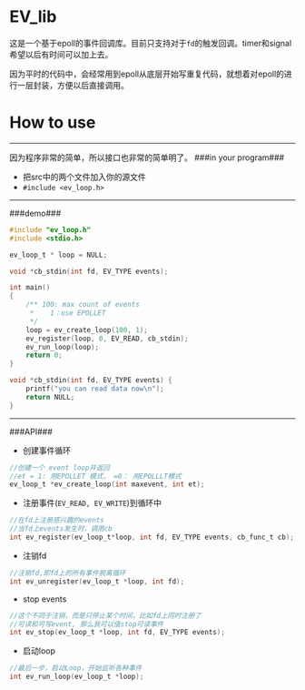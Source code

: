 EV_lib
======
这是一个基于epoll的事件回调库。目前只支持对于`fd`的触发回调。timer和signal希望以后有时间可以加上去。

因为平时的代码中，会经常用到epoll从底层开始写重复代码，就想着对epoll的进行一层封装，方便以后直接调用。

How to use
=======
---
因为程序非常的简单，所以接口也非常的简单明了。
###in your program###
* 把src中的两个文件加入你的源文件
* `#include <ev_loop.h>`


---
###demo###
```c
#include "ev_loop.h"
#include <stdio.h>

ev_loop_t * loop = NULL;

void *cb_stdin(int fd, EV_TYPE events);

int main() 
{
    /** 100: max count of events
     *    1：use EPOLLET
     */
    loop = ev_create_loop(100, 1);
	ev_register(loop, 0, EV_READ, cb_stdin);
	ev_run_loop(loop);
	return 0;
}

void *cb_stdin(int fd, EV_TYPE events) {
	printf("you can read data now\n");
	return NULL;
}
```
---
###API###

* 创建事件循环

```c
//创建一个 event loop并返回
//et = 1: 用EPOLLET 模式， =0： 用EPOLLLT模式
ev_loop_t *ev_create_loop(int maxevent, int et);
```

* 注册事件(`EV_READ, EV_WRITE`)到循环中

```c
//在fd上注册感兴趣的events
//当fd上events发生时，调用cb
int ev_register(ev_loop_t*loop, int fd, EV_TYPE events, cb_func_t cb);
```
* 注销fd

```c
//注销fd,即fd上的所有事件脱离循环
int ev_unregister(ev_loop_t *loop, int fd);
```

* stop events

```c
//这个不同于注销，而是只停止某个时间，比如fd上同时注册了
//可读和可写event, 那么我可以值stop可读事件
int ev_stop(ev_loop_t *loop, int fd, EV_TYPE events);
```
* 启动loop

```c
//最后一步，启动Loop，开始监听各种事件
int ev_run_loop(ev_loop_t *loop);
```
